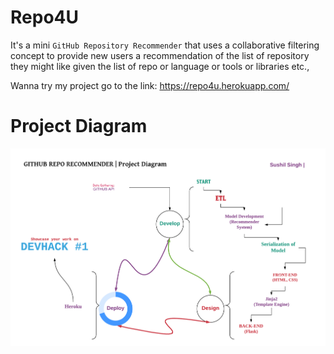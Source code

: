 # Repo4U

It's a mini ``GitHub Repository Recommender`` that uses a collaborative filtering concept to provide new users a recommendation of the list of repository they might like given the list of repo or language or tools or libraries etc.,

Wanna try my project go to the link: https://repo4u.herokuapp.com/

# Project Diagram

![images](assets/project-diagram.png)


